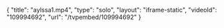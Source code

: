 {
    "title": "aylssa1.mp4",
    "type": "solo",
    "layout": "iframe-static",
    "videoId": "109994692",
    "url": "\/tvpembed\/109994692"
}